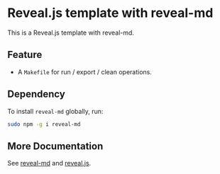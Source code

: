 # Reveal.js template with reveal-md

This is a Reveal.js template with reveal-md.

## Feature

- A `Makefile` for run / export / clean operations.

## Dependency

To install `reveal-md` globally, run:

```bash
sudo npm -g i reveal-md
```

## More Documentation

See [reveal-md](https://github.com/webpro/reveal-md) and [reveal.js](https://github.com/hakimel/reveal.js/).
